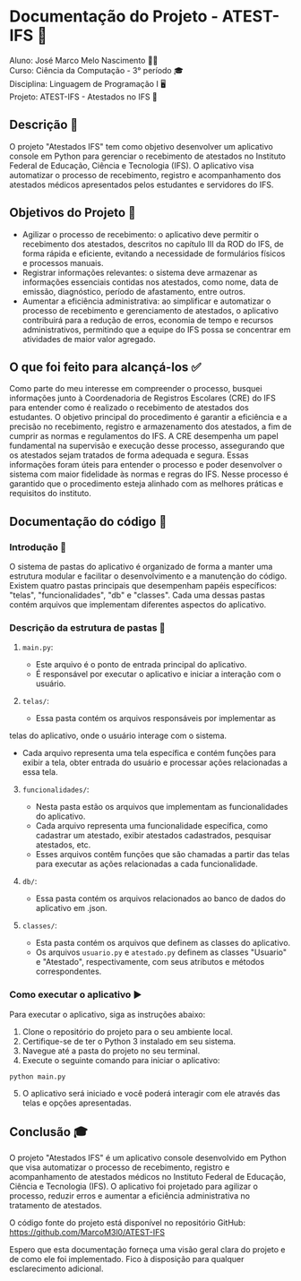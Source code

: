 # Documentação do Projeto - ATEST-IFS 📝

Aluno: José Marco Melo Nascimento 👨‍🎓 <br>
Curso: Ciência da Computação - 3° período 🎓<br>
Disciplina: Linguagem de Programação I 🖥️<br>
Projeto: ATEST-IFS - Atestados no IFS 🏥<br>

## Descrição 📄

O projeto "Atestados IFS" tem como objetivo desenvolver um aplicativo console em Python para gerenciar o recebimento de atestados no Instituto Federal de Educação, Ciência e Tecnologia (IFS). O aplicativo visa automatizar o processo de recebimento, registro e acompanhamento dos atestados médicos apresentados pelos estudantes e servidores do IFS.

## Objetivos do Projeto 🎯

- Agilizar o processo de recebimento: o aplicativo deve permitir o recebimento dos atestados, descritos no capítulo III da ROD do IFS, de forma rápida e eficiente, evitando a necessidade de formulários físicos e processos manuais.
- Registrar informações relevantes: o sistema deve armazenar as informações essenciais contidas nos atestados, como nome, data de emissão, diagnóstico, período de afastamento, entre outros.
- Aumentar a eficiência administrativa: ao simplificar e automatizar o processo de recebimento e gerenciamento de atestados, o aplicativo contribuirá para a redução de erros, economia de tempo e recursos administrativos, permitindo que a equipe do IFS possa se concentrar em atividades de maior valor agregado.

## O que foi feito para alcançá-los ✅

Como parte do meu interesse em compreender o processo, busquei informações junto à Coordenadoria de Registros Escolares (CRE) do IFS para entender como é realizado o recebimento de atestados dos estudantes.
O objetivo principal do procedimento é garantir a eficiência e a precisão no recebimento, registro e armazenamento dos atestados, a fim de cumprir as normas e regulamentos do IFS. A CRE desempenha um papel fundamental na supervisão e execução desse processo, assegurando que os atestados sejam tratados de forma adequada e segura.
Essas informações foram úteis para entender o processo e poder desenvolver o sistema com maior fidelidade às normas e regras do IFS. Nesse processo é garantido que o procedimento esteja alinhado com as melhores práticas e requisitos do instituto.

## Documentação do código 📝

### Introdução 🚀

O sistema de pastas do aplicativo é organizado de forma a manter uma estrutura modular e facilitar o desenvolvimento e a manutenção do código. Existem quatro pastas principais que desempenham papéis específicos: "telas", "funcionalidades", "db" e "classes". Cada uma dessas pastas contém arquivos que implementam diferentes aspectos do aplicativo.

### Descrição da estrutura de pastas 📂

1. `main.py`:
   - Este arquivo é o ponto de entrada principal do aplicativo.
   - É responsável por executar o aplicativo e iniciar a interação com o usuário.

2. `telas/`:
   - Essa pasta contém os arquivos responsáveis por implementar as

 telas do aplicativo, onde o usuário interage com o sistema.
   - Cada arquivo representa uma tela específica e contém funções para exibir a tela, obter entrada do usuário e processar ações relacionadas a essa tela.

3. `funcionalidades/`:
   - Nesta pasta estão os arquivos que implementam as funcionalidades do aplicativo.
   - Cada arquivo representa uma funcionalidade específica, como cadastrar um atestado, exibir atestados cadastrados, pesquisar atestados, etc.
   - Esses arquivos contêm funções que são chamadas a partir das telas para executar as ações relacionadas a cada funcionalidade.

4. `db/`:
   - Essa pasta contém os arquivos relacionados ao banco de dados do aplicativo em .json.

5. `classes/`:
   - Esta pasta contém os arquivos que definem as classes do aplicativo.
   - Os arquivos `usuario.py` e `atestado.py` definem as classes "Usuario" e "Atestado", respectivamente, com seus atributos e métodos correspondentes.

### Como executar o aplicativo ▶️

Para executar o aplicativo, siga as instruções abaixo:

1. Clone o repositório do projeto para o seu ambiente local.
2. Certifique-se de ter o Python 3 instalado em seu sistema.
3. Navegue até a pasta do projeto no seu terminal.
4. Execute o seguinte comando para iniciar o aplicativo:

```shell
python main.py
```

5. O aplicativo será iniciado e você poderá interagir com ele através das telas e opções apresentadas.

## Conclusão 🎓

O projeto "Atestados IFS" é um aplicativo console desenvolvido em Python que visa automatizar o processo de recebimento, registro e acompanhamento de atestados médicos no Instituto Federal de Educação, Ciência e Tecnologia (IFS). O aplicativo foi projetado para agilizar o processo, reduzir erros e aumentar a eficiência administrativa no tratamento de atestados.

O código fonte do projeto está disponível no repositório GitHub: https://github.com/MarcoM3l0/ATEST-IFS

Espero que esta documentação forneça uma visão geral clara do projeto e de como ele foi implementado. Fico à disposição para qualquer esclarecimento adicional.
